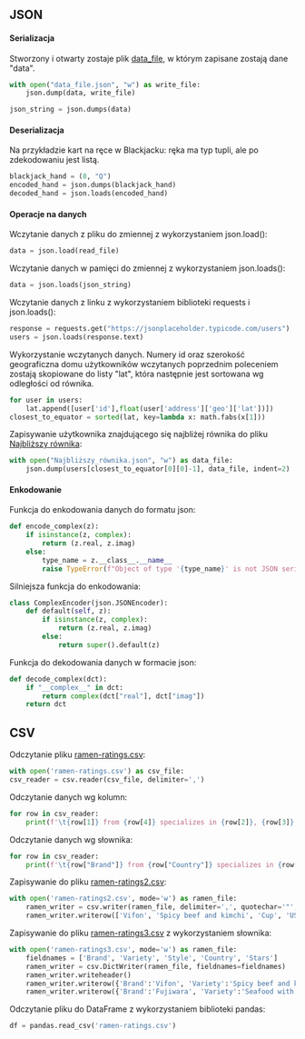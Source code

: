 ## JSON
#### Serializacja
Stworzony i otwarty zostaje plik [data_file](pliki/data_file.json), w którym zapisane zostają dane "data".
```python
with open("data_file.json", "w") as write_file:
    json.dump(data, write_file)

json_string = json.dumps(data)
```
#### Deserializacja
Na przykładzie kart na ręce w Blackjacku: ręka ma typ tupli, ale po zdekodowaniu jest listą.
```python
blackjack_hand = (8, "Q")
encoded_hand = json.dumps(blackjack_hand)
decoded_hand = json.loads(encoded_hand)
```
#### Operacje na danych
Wczytanie danych z pliku do zmiennej z wykorzystaniem json.load():
```python
data = json.load(read_file)
```
Wczytanie danych w pamięci do zmiennej z wykorzystaniem json.loads():
```python
data = json.loads(json_string)
```
Wczytanie danych z linku z wykorzystaniem biblioteki requests i json.loads():
```python
response = requests.get("https://jsonplaceholder.typicode.com/users")
users = json.loads(response.text)
```
Wykorzystanie wczytanych danych. Numery id oraz szerokość geograficzna domu użytkowników wczytanych poprzednim poleceniem zostają skopiowane do listy "lat", która następnie jest sortowana wg odległości od równika.
```python
for user in users:
    lat.append([user['id'],float(user['address']['geo']['lat'])])
closest_to_equator = sorted(lat, key=lambda x: math.fabs(x[1]))
```
Zapisywanie użytkownika znajdującego się najbliżej równika do pliku [Najbliższy równika](pliki/Najbliższy_równika.json):
```python
with open("Najbliższy_równika.json", "w") as data_file:
    json.dump(users[closest_to_equator[0][0]-1], data_file, indent=2)
```
#### Enkodowanie
Funkcja do enkodowania danych do formatu json:
```python
def encode_complex(z):
    if isinstance(z, complex):
        return (z.real, z.imag)
    else:
        type_name = z.__class__.__name__
        raise TypeError(f"Object of type '{type_name}' is not JSON serializable")
```
Silniejsza funkcja do enkodowania:
```python
class ComplexEncoder(json.JSONEncoder):
    def default(self, z):
        if isinstance(z, complex):
            return (z.real, z.imag)
        else:
            return super().default(z)
```
Funkcja do dekodowania danych w formacie json:
```python
def decode_complex(dct):
    if "__complex__" in dct:
        return complex(dct["real"], dct["imag"])
    return dct
```
## CSV
Odczytanie pliku [ramen-ratings.csv](pliki/ramen-ratings.csv):
```python
with open('ramen-ratings.csv') as csv_file:
csv_reader = csv.reader(csv_file, delimiter=',')
```
Odczytanie danych wg kolumn:
```python
for row in csv_reader:
    print(f'\t{row[1]} from {row[4]} specializes in {row[2]}, {row[3]} ramen style and is rated {row[5]}/5.')
```
Odczytanie danych wg słownika:
```python
for row in csv_reader:
    print(f'\t{row["Brand"]} from {row["Country"]} specializes in {row["Variety"]}, {row["Style"]} ramen style and is rated {row["Stars"]}/5.')
```
Zapisywanie do pliku [ramen-ratings2.csv](pliki/ramen-ratings2.csv):
```python
with open('ramen-ratings2.csv', mode='w') as ramen_file:
    ramen_writer = csv.writer(ramen_file, delimiter=',', quotechar='"', quoting=csv.QUOTE_MINIMAL)
    ramen_writer.writerow(['Vifon', 'Spicy beef and kimchi', 'Cup', 'USA', '4.6'])
```
Zapisywanie do pliku [ramen-ratings3.csv](pliki/ramen-ratings3.csv) z wykorzystaniem słownika:
```python
with open('ramen-ratings3.csv', mode='w') as ramen_file:
    fieldnames = ['Brand', 'Variety', 'Style', 'Country', 'Stars']
    ramen_writer = csv.DictWriter(ramen_file, fieldnames=fieldnames)
    ramen_writer.writeheader()
    ramen_writer.writerow({'Brand':'Vifon', 'Variety':'Spicy beef and kimchi', 'Style':'Cup', 'Stars':'4.6'})
    ramen_writer.writerow({'Brand':'Fujiwara', 'Variety':'Seafood with hard noodles and garlic', 'Style':'Bowl', 'Stars':'5'})
```
Odczytanie pliku do DataFrame z wykorzystaniem biblioteki pandas:
```python
df = pandas.read_csv('ramen-ratings.csv')
```

